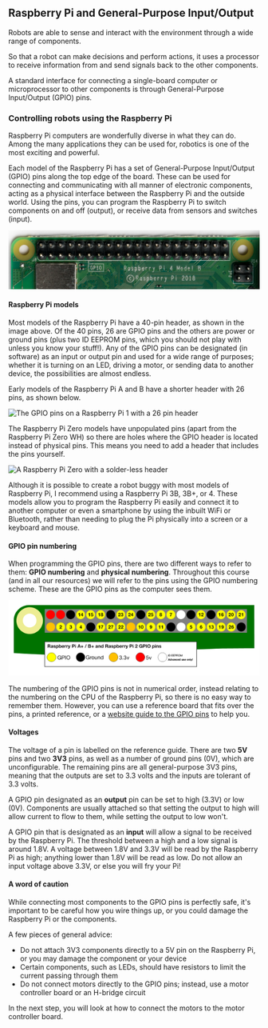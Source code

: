 [comment]: # (
Is this step open? Y/N
If so, short description of this step:
Related links:
Related files:
)

## Raspberry Pi and General-Purpose Input/Output

Robots are able to sense and interact with the environment through a wide range of components.

So that a robot can make decisions and perform actions, it uses a processor to receive information from and send signals back to the other components.

A standard interface for connecting a single-board computer or microprocessor to other components is through General-Purpose Input/Output (GPIO) pins.

### Controlling robots using the Raspberry Pi

Raspberry Pi computers are wonderfully diverse in what they can do. Among the many applications they can be used for, robotics is one of the most exciting and powerful.

Each model of the Raspberry Pi has a set of General-Purpose Input/Output (GPIO) pins along the top edge of the board. These can be used for connecting and communicating with all manner of electronic components, acting as a physical interface between the Raspberry Pi and the outside world. Using the pins, you can program the Raspberry Pi to switch components on and off (output), or receive data from sensors and switches (input).

![The GPIO pins on a Raspberry Pi 4 with a 40 pin header](images/1_4-gpio-pins-raspberry-pi-4-40-header.jpg)

#### Raspberry Pi models

Most models of the Raspberry Pi have a 40-pin header, as shown in the image above. Of the 40 pins, 26 are GPIO pins and the others are power or ground pins (plus two ID EEPROM pins, which you should not play with unless you know your stuff!). Any of the GPIO pins can be designated (in software) as an input or output pin and used for a wide range of purposes; whether it is turning on an LED, driving a motor, or sending data to another device, the possibilities are almost endless.

Early models of the Raspberry Pi A and B have a shorter header with 26 pins, as shown below.

![The GPIO pins on a Raspberry Pi 1 with a 26 pin header](https://rpf-futurelearn.s3-eu-west-1.amazonaws.com/Robotics+-+Robot+Buggy/Photographs/1_4-Raspberry-Pi-1-GPIO-header-26-pins.jpg)

The Raspberry Pi Zero models have unpopulated pins (apart from the Raspberry Pi Zero WH) so there are holes where the GPIO header is located instead of physical pins. This means you need to add a header that includes the pins yourself.  

![A Raspberry Pi Zero with a solder-less header](https://rpf-futurelearn.s3-eu-west-1.amazonaws.com/Robotics+-+Robot+Buggy/Photographs/1_4-Raspberry-Pi-Zero-solder-less-header.jpg)

Although it is possible to create a robot buggy with most models of Raspberry Pi, I recommend using a Raspberry Pi 3B, 3B+, or 4. These models allow you to program the Raspberry Pi easily and connect it to another computer or even a smartphone by using the inbuilt WiFi or Bluetooth, rather than needing to plug the Pi physically into a screen or a keyboard and mouse.

#### GPIO pin numbering

When programming the GPIO pins, there are two different ways to refer to them: **GPIO numbering** and **physical numbering**. Throughout this course (and in all our resources) we will refer to the pins using the GPIO numbering scheme. These are the GPIO pins as the computer sees them.

![The layout of the GPIO pins on a 40-pin Raspberry Pi using GPIO numbering, which can be used as a reference guide.](images/1_4-gpio-numbers-raspberry-pi-40-pin-header.png)

The numbering of the GPIO pins is not in numerical order, instead relating to the numbering on the CPU of the Raspberry Pi, so there is no easy way to remember them. However, you can use a reference board that fits over the pins, a printed reference, or a [website guide to the GPIO pins](http://pinout.xyz) to help you.

#### Voltages

The voltage of a pin is labelled on the reference guide. There are two **5V** pins and two **3V3** pins, as well as a number of ground pins (0V), which are unconfigurable. The remaining pins are all general-purpose 3V3 pins, meaning that the outputs are set to 3.3 volts and the inputs are tolerant of 3.3 volts.

A GPIO pin designated as an **output** pin can be set to high (3.3V) or low (0V). Components are usually attached so that setting the output to high will allow current to flow to them, while setting the output to low won't.

A GPIO pin that is designated as an **input** will allow a signal to be received by the Raspberry Pi. The threshold between a high and a low signal is around 1.8V. A voltage between 1.8V and 3.3V will be read by the Raspberry Pi as high; anything lower than 1.8V will be read as low. Do not allow an input voltage above 3.3V, or else you will fry your Pi!

#### A word of caution

While connecting most components to the GPIO pins is perfectly safe, it's important to be careful how you wire things up, or you could damage the Raspberry Pi or the components.

A few pieces of general advice:

+ Do not attach 3V3 components directly to a 5V pin on the Raspberry Pi, or you may damage the component or your device
+ Certain components, such as LEDs, should have resistors to limit the current passing through them
+ Do not connect motors directly to the GPIO pins; instead, use a motor controller board or an H-bridge circuit

In the next step, you will look at how to connect the motors to the motor controller board.
